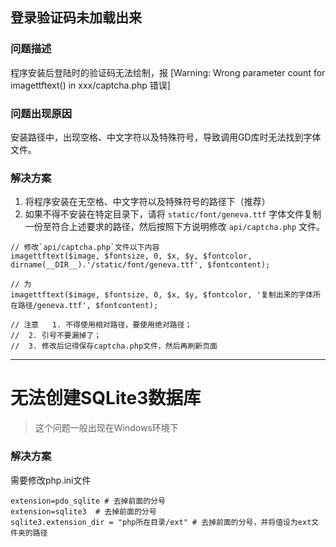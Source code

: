 ## 登录验证码未加载出来

### 问题描述

程序安装后登陆时的验证码无法绘制，报 [Warning:  Wrong parameter count for imagettftext() in xxx/captcha.php 错误]


### 问题出现原因

安装路径中，出现空格、中文字符以及特殊符号，导致调用GD库时无法找到字体文件。


### 解决方案

1. 将程序安装在无空格、中文字符以及特殊符号的路径下（推荐）
2. 如果不得不安装在特定目录下，请将 `static/font/geneva.ttf` 字体文件复制一份至符合上述要求的路径，然后按照下方说明修改 `api/captcha.php` 文件。

```
// 修改`api/captcha.php`文件以下内容
imagettftext($image, $fontsize, 0, $x, $y, $fontcolor, dirname(__DIR__).'/static/font/geneva.ttf', $fontcontent);

// 为
imagettftext($image, $fontsize, 0, $x, $y, $fontcolor, '复制出来的字体所在路径/geneva.ttf', $fontcontent);

// 注意	1. 不得使用相对路径，要使用绝对路径；
// 	2. 引号不要漏掉了；
// 	3. 修改后记得保存captcha.php文件，然后再刷新页面
```

---------------

# 无法创建SQLite3数据库

> 这个问题一般出现在Windows环境下


### 解决方案

需要修改php.ini文件

```
extension=pdo_sqlite # 去掉前面的分号
extension=sqlite3  # 去掉前面的分号
sqlite3.extension_dir = "php所在目录/ext" # 去掉前面的分号，并将值设为ext文件夹的路径
```

